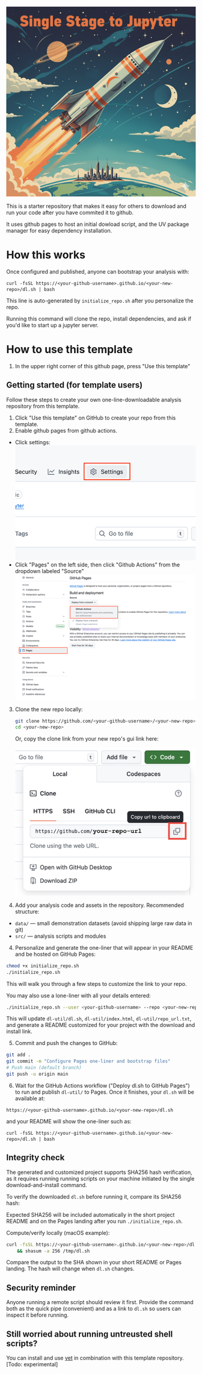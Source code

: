 ![single-stage](./dl-util/template_images/single-stage.png)

This is a starter repository that makes it easy for others to download and run your code after you have commited it to github.

It uses github pages to host an initial dowload script, and the UV package manager for easy dependency installation.

# How this works

<!-- QUICK_INSTALL_START -->

Once configured and published, anyone can bootstrap your analysis with:

    curl -fsSL https://<your-github-username>.github.io/<your-new-repo>/dl.sh | bash

This line is auto-generated by `initialize_repo.sh` after you personalize the repo.

Running this command will clone the repo, install dependencies, and ask if you'd like to start up a jupyter server.

<!-- QUICK_INSTALL_END -->

# How to use this template

1. In the upper right corner of this github page, press "Use this template"

## Getting started (for template users)

Follow these steps to create your own one-line-downloadable analysis repository from this template.

1. Click "Use this template" on GitHub to create your repo from this template.
2. Enable github pages from github actions.

- Click settings:![settings](./dl-util/template_images/settings.png)
- Click "Pages" on the left side, then click "Github Actions" from the dropdown labeled "Source" ![actions](./dl-util/template_images/actions.png)

3. Clone the new repo locally:

   ```zsh
   git clone https://github.com/<your-github-username>/<your-new-repo>.git
   cd <your-new-repo>
   ```

   Or, copy the clone link from your new repo's gui link here:

   ![link](./dl-util/template_images/repo-link.png)

4. Add your analysis code and assets in the repository. Recommended structure:

- `data/` — small demonstration datasets (avoid shipping large raw data in git)
- `src/` — analysis scripts and modules

4. Personalize and generate the one-liner that will appear in your README and be hosted on GitHub Pages:

```zsh
chmod +x initialize_repo.sh
./initialize_repo.sh
```

This will walk you through a few steps to customize the link to your repo.

You may also use a lone-liner with all your details entered:

```zsh
./initialize_repo.sh --user <your-github-username> --repo <your-new-repo> [--domain your.custom.domain] --yes
```

This will update `dl-util/dl.sh`, `dl-util/index.html`, `dl-util/repo_url.txt`, and generate a README customized for your project with the download and install link.

5. Commit and push the changes to GitHub:

```zsh
git add .
git commit -m "Configure Pages one-liner and bootstrap files"
# Push main (default branch)
git push -u origin main
```

6. Wait for the GitHub Actions workflow ("Deploy dl.sh to GitHub Pages") to run and publish `dl-util/` to Pages. Once it finishes, your `dl.sh` will be available at:

```
https://<your-github-username>.github.io/<your-new-repo>/dl.sh
```

and your README will show the one-liner such as:

```
curl -fsSL https://<your-github-username>.github.io/<your-new-repo>/dl.sh | bash
```

## Integrity check

The generated and customized project supports SHA256 hash verification, as it requires running running scripts on your machine initiated by the single download-and-install command.

To verify the downloaded `dl.sh` before running it, compare its SHA256 hash:

Expected SHA256 will be included automatically in the short project README and on the Pages landing after you run `./initialize_repo.sh`.

Compute/verify locally (macOS example):

```zsh
curl -fsSL https://<your-github-username>.github.io/<your-new-repo>/dl.sh -o /tmp/dl.sh \
    && shasum -a 256 /tmp/dl.sh
```

Compare the output to the SHA shown in your short README or Pages landing. The hash will change when `dl.sh` changes.

## Security reminder

Anyone running a remote script should review it first. Provide the command both as the quick pipe (convenient) and as a link to `dl.sh` so users can inspect it before running.

## Still worried about running untreusted shell scripts?

You can install and use [vet](https://github.com/safedep/vet) in combination with this template repository. [Todo: experimental]
